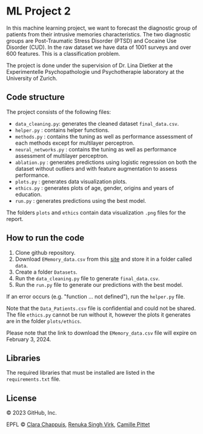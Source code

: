 # ML Project 2
In this machine learning project, we want to forecast the diagnostic group of patients from their intrusive memories characteristics. 
The two diagnostic groups are Post-Traumatic Stress Disorder (PTSD) and Cocaine Use Disorder (CUD). 
In the raw dataset we have data of 1001 surveys and over 600 features. 
This is a classification problem. 


The project is done under the supervision of Dr. Lina Dietker at the Experimentelle Psychopathologie und Psychotherapie laboratory at the University of Zurich.


## Code structure
The project consists of the following files:
- `data_cleaning.py`: generates the cleaned dataset `final_data.csv`.
- `helper.py` : contains helper functions.
- `methods.py` : contains the tuning as well as performance assessment of each methods except for multilayer perceptron.
- `neural_networks.py` : contains the tuning as well as performance assessment of multilayer perceptron. 
- `ablation.py` : generates predictions using logistic regression on both the dataset without outliers and with feature augmentation to assess performance.
- `plots.py` : generates data visualization plots.
- `ethics.py` : generates plots of age, gender, origins and years of education.
- `run.py` : generates predictions using the best model.

  
The folders `plots` and `ethics` contain data visualization `.png` files for the report.


## How to run the code 
1. Clone github repository.
2. Download `EMemory_data.csv` from this [site](https://filesender.switch.ch/filesender2/?s=download&token=59c86fac-3ab3-46c7-9c44-7a6b2a3d6f3c) and store it in a folder called `data`.
3. Create a folder `Datasets`.
4. Run the `data_cleaning.py` file to generate `final_data.csv`.   
5. Run the `run.py` file to generate our predictions with the best model.  

If an error occurs (e.g. "function ... not defined"), run the `helper.py` file.


Note that the `Data_Patients.csv` file is confidential and could not be shared. The file `ethics.py` cannot be run without it, however the plots it generates are in the folder `plots/ethics`. 


Please note that the link to download the `EMemory_data.csv` file will expire on February 3, 2024.

## Libraries
The required libraries that must be installed are listed in the `requirements.txt` file. 

## License
© 2023 GitHub, Inc.


EPFL © [Clara Chappuis](https://github.com/clarachappuis), [Renuka Singh Virk](https://github.com/renukasinghvirk), [Camille Pittet](https://github.com/camicc)

